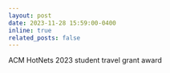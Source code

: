 ```yaml
---
layout: post
date: 2023-11-28 15:59:00-0400
inline: true
related_posts: false
---
```


ACM HotNets 2023 student travel grant award
